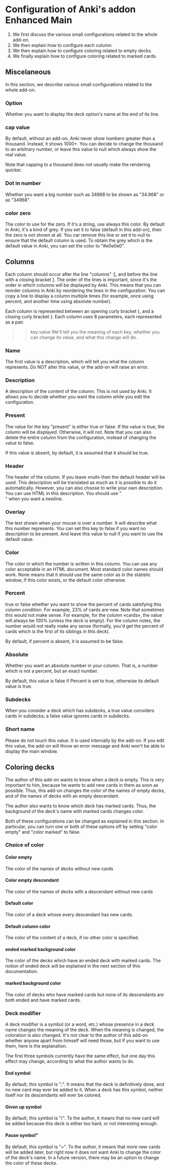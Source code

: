 # Configuration of Anki's addon Enhanced Main

1. We first discuss the various small configurations related to the whole add-on.
1. We then explain how to configure each column.
1. We then explain how to configure coloring related to empty decks.
1. We finally explain how to configure coloring related to marked cards.

## Miscelaneous
In this section, we describe various small configurations related to the whole add-on.

### Option
Whether you want to display the deck option's name at the end of its line.


### cap value
By default, without an add-on, Anki never show numbers greater than a thousand. Instead, it shows 1000+. You can decide to change the thousand to an arbitrary number, or leave this value to null which always show the real value.

Note that capping to a thousand does not usually make the rendering quicker.

### Dot in number
Whether you want a big number such as 34968 to be shown as "34.968" or as "34968".

### color zero
The color to use for the zero. If it's a string, use always this color. By default in Anki, it's a kind of grey. If you set it to false (default in this add-on), then the zero is not shown at all. You car remove this line or set it to  null to ensure that the default column is used. To obtain the grey which is the default value in Anki, you can set the color to "#e0e0e0".

## Columns

Each column should occur after the line "columns" :[, and before the line with a closing bracket ]. The order of the lines is important, since it's the order in which columns will be displayed by Anki. This means that you can reorder columns in Anki by reordering the lines in the configuration. You can copy a line to display a column multiple times (for example, once using percent, and another time using absolute number).

Each column is represented between an opening curly bracket {, and a closing curly bracket }. Each column uses 8 parameters, each represented as a pair.
>>key:value
We'll tell you the meaning of each key, whether you can change its value, and what this change will do.

### Name
The first value is a description, which will tell you what the column represents. Do NOT alter this value, or the add-on will raise an error.

### Description
A description of the content of the column. This is not used by Anki. It allows you to decide whether you want the column while you edit the configuration.


### Present
The value for the key "present" is either true or false. If the value is true, the column will be displayed. Otherwise, it will not. Note that you can also delete the entire column from the configuration, instead of changing the value to false.

If this value is absent, by default, it is assumed that it should be true.

### Header
The header of the column. If you leave «null» then the default header will be used. This description will be translated as much as it is possible to do it automatically. However, you can also choose to write your own description. You can use HTML in this description. You should use "<br/>" when you want a newline.

### Overlay
The text shown when your mouse is over a number. It will describe what this number represents. You can set this key to false if you want no description to be present. And leave this value to null if you want to use the default value.

### Color
The color in which the number is written in this column. You can use any color acceptable in an HTML document. Most standard color names should work. None means that it should use the same color as in the statistic window, if this color exists, or the default color otherwise.

###  Percent
true or false whether you want to show the percent of cards satisfying this column condition. For example, 23% of cards are new. Note that sometimes this would not make sense. For example, for the column «cards», the value will always be 100% (unless the deck is empty). For the column notes, the number would not really make any sense (formally, you'd get the percent of cards which is the first of its siblings in this deck).

By default, if percent is absent, it is assumed to be false.

### Absolute
Whether you want an absolute number in your column. That is, a number which is not a percent, but an exact number.

By default, this value is false if Percent is set to true, otherwise its default value is true.

### Subdecks
When you consider a deck which has subdecks, a true value considers cards in subdecks; a false value ignores cards in subdecks.

### Short name
Please do not touch this value. It is used internally by the add-on. If you edit this value, the add-on will throw an error message and Anki won't be able to display the main window.

## Coloring decks
The author of this add-on wants to know when a deck is empty. This is very important to him, because he wants to add new cards in them as soon as possible. Thus, this add-on changes the color of the names of empty decks, and of the names of decks with an empty descendant.

The author also wants to know which deck has marked cards. Thus, the background of the deck's name with marked cards changes color.

Both of these configurations can be changed as explained in this section. In particular, you can turn one or both of these options off by setting "color empty" and "color marked" to false.

### Choice of color
#### Color empty
The color of the names of decks without new cards

#### Color empty descendant
The color of the names of decks with a descendant without new cards

#### Default color
The color of a deck whose every descendant has new cards.

#### Default column color
The color of the content of a deck, if no other color is specified.

#### ended marked background color
The color of the decks which have an ended deck with marked cards. The notion of ended deck will be explained in the next section of this documentation.

#### marked background color
The color of decks who have marked cards but none of its descendants are both ended and have marked cards.



### Deck modifier
A deck modifier is a symbol (or a word, etc.) whose presence in a deck name changes the meaning of the deck. When the meaning is changed, the coloration is also changed. It's not clear to the author of this add-on whether anyone apart from himself will need those, but if you want to use them, here is the explanation.

The first three symbols currently have the same effect, but one day this effect may change, according to what the author wants to do.

#### End symbol
By default, this symbol is ";". It means that the deck is definitively done, and no new card may ever be added to it. When a deck has this symbol, neither itself nor its descendants will ever be colored.

#### Given up symbol
By default, this symbol is "/". To the author, it means that no new card will be added because this deck is either too hard, or not interesting enough.

#### Pause symbol"
By default, this symbol is "=". To the author, it means that more new cards will be added later, but right now it does not want Anki to change the color of the deck's name. In a future version, there may be an option to change the color of these decks.
